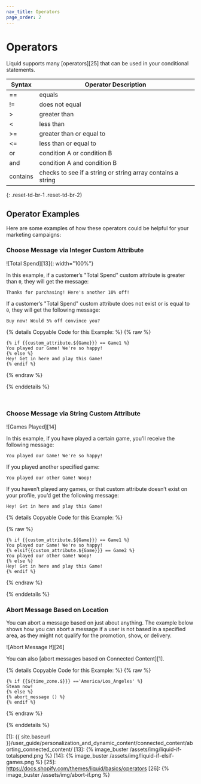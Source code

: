 ```yaml
---
nav_title: Operators
page_order: 2
---
```


# Operators

Liquid supports many [operators][25] that can be used in your conditional statements.

|   Syntax| Operator Description|
|---------|-----------|
| ==  | equals        |
| !=  | does not equal|
|  >  | greater than  |
| <   | less than     |
| >=| greater than or equal to|
| <= | less than or equal to |
| or | condition A or condition B|
| and | condition A and condition B|
| contains | checks to see if a string or string array contains a string|
{: .reset-td-br-1 .reset-td-br-2}


## Operator Examples

Here are some examples of how these operators could be helpful for your marketing campaigns:

### Choose Message via Integer Custom Attribute

![Total Spend][13]{: width="100%"}

In this example, if a customer’s "Total Spend" custom attribute is greater than `0`, they will get the message:

```
Thanks for purchasing! Here's another 10% off!
```
If a customer’s "Total Spend" custom attribute does not exist or is equal to `0`, they will get the following message:

```
Buy now! Would 5% off convince you?
```

{% details Copyable Code for this Example: %}
{% raw %}

```liquid
{% if {{custom_attribute.${Game}}} == Game1 %}
You played our Game! We're so happy!
{% else %}
Hey! Get in here and play this Game!
{% endif %}
```
{% endraw %}

{% enddetails %}

<br>

### Choose Message via String Custom Attribute

![Games Played][14]

In this example, if you have played a certain game, you'll receive the following message:

```
You played our Game! We're so happy!
```

If you played another specified game:

```
You played our other Game! Woop!
```

If you haven’t played any games, or that custom attribute doesn’t exist on your profile, you’d get the following message:

```
Hey! Get in here and play this Game!
```

{% details Copyable Code for this Example: %}

{% raw %}

```liquid
{% if {{custom_attribute.${Game}}} == Game1 %}
You played our Game! We're so happy!
{% elsif{{custom_attribute.${Game}}} == Game2 %}
You played our other Game! Woop!
{% else %}
Hey! Get in here and play this Game!
{% endif %}
```
{% endraw %}

{% enddetails %}
<br>

### Abort Message Based on Location

You can abort a message based on just about anything. The example below shows how you can abort a message if a user is not based in a specified area, as they might not qualify for the promotion, show, or delivery.

![Abort Message If][26]

You can also [abort messages based on Connected Content][1].

{% details Copyable Code for this Example: %}
{% raw %}
```liquid
{% if {{${time_zone.$}}} =='America/Los_Angeles' %}
Steam now!
{% else %}
{% abort_message () %}
{% endif %}
```
{% endraw %}

{% enddetails %}
<br>


[1]: {{ site.baseurl }}/user_guide/personalization_and_dynamic_content/connected_content/aborting_connected_content/
[13]: {% image_buster /assets/img/liquid-if-totalspend.png %}
[14]: {% image_buster /assets/img/liquid-if-elsif-games.png %}
[25]: https://docs.shopify.com/themes/liquid/basics/operators
[26]: {% image_buster /assets/img/abort-if.png %}
